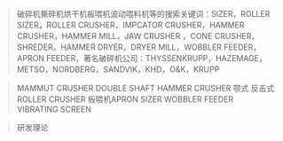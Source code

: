 > 破碎机撕碎机烘干机板喂机波动喂料机等的搜索关键词：SIZER，ROLLER SIZER，ROLLER CRUSHER，IMPCATOR CRUSHER，HAMMER CRUSHER，HAMMER MILL，JAW CRUSHER ，CONE CRUSHER，SHREDER，HAMMER DRYER，DRYER MILL，WOBBLER FEEDER，APRON FEEDER，著名破碎机公司：THYSSENKRUPP，HAZEMAGE，METSO，NORDBERG，SANDVIK，KHD，O&K，KRUPP

> MAMMUT CRUSHER
> DOUBLE SHAFT HAMMER CRUSHER
> 颚式
> 反击式
> ROLLER CRUSHER
> 板喂机APRON
> SIZER
> WOBBLER FEEDER
> VIBRATING SCREEN

> 研发理论

<!--stackedit_data:
eyJoaXN0b3J5IjpbLTE0NTAyNzE5OTksMTE1MDYyOTYxMF19
-->